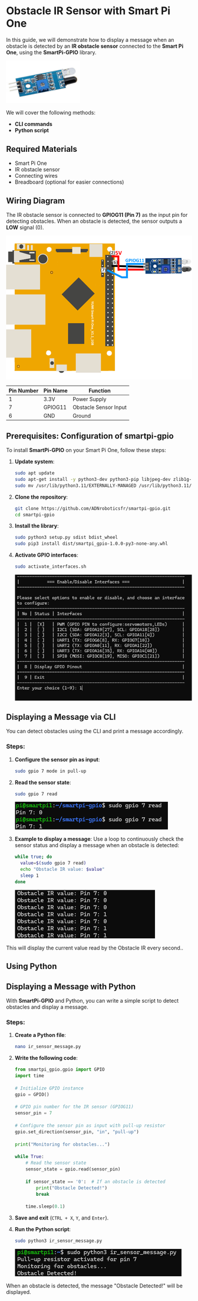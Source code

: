 # Obstacle IR Sensor with Smart Pi One

In this guide, we will demonstrate how to display a message when an obstacle is detected by an **IR obstacle sensor** connected to the **Smart Pi One**, using the **SmartPi-GPIO** library.

<img src="../../../img/SmartPi/Sensors&Modules/SmartPi_IR_Obstacle_Sensor_Control/SmartPi_IR_Obstacle_Sensor_Control_1.png" width="200" alt="ultrasonic sensor - HC-SR04">

We will cover the following methods:
- **CLI commands**
- **Python script**

## Required Materials

- Smart Pi One
- IR obstacle sensor
- Connecting wires
- Breadboard (optional for easier connections)


## Wiring Diagram

The IR obstacle sensor is connected to **GPIOG11 (Pin 7)** as the input pin for detecting obstacles. When an obstacle is detected, the sensor outputs a **LOW** signal (0). 

<img src="../../../img/SmartPi/Sensors&Modules/SmartPi_IR_Obstacle_Sensor_Control/SmartPi_IR_Obstacle_Sensor_Control_2.png" width="520" alt="Obstacle IR Wiring Diagram">

| **Pin Number** | **Pin Name**          | **Function**           |
|----------------|-----------------------|------------------------|
| 1              | 3.3V                  | Power Supply            |
| 7              | GPIOG11               | Obstacle Sensor Input   |
| 6              | GND                   | Ground                  |



## Prerequisites: Configuration of smartpi-gpio

To install **SmartPi-GPIO** on your Smart Pi One, follow these steps:

1. **Update system**:

   ```bash
   sudo apt update 
   sudo apt-get install -y python3-dev python3-pip libjpeg-dev zlib1g-dev libtiff-dev
   sudo mv /usr/lib/python3.11/EXTERNALLY-MANAGED /usr/lib/python3.11/EXTERNALLY-MANAGED.old
   ```

2. **Clone the repository**:

   ```bash
   git clone https://github.com/ADNroboticsfr/smartpi-gpio.git
   cd smartpi-gpio
   ```

3. **Install the library**:

   ```bash
   sudo python3 setup.py sdist bdist_wheel
   sudo pip3 install dist/smartpi_gpio-1.0.0-py3-none-any.whl
   ```

4. **Activate GPIO interfaces**:

   ```bash
   sudo activate_interfaces.sh
   ``` 

   ![Smart Pi One - Obstacle IR](../../../img/SmartPi/Sensors&Modules/SmartPi_Button_Control/SmartPi_Button_Control_3.png)

## Displaying a Message via CLI

You can detect obstacles using the CLI and print a message accordingly.

### Steps:

1. **Configure the sensor pin as input**:

   ```bash
   sudo gpio 7 mode in pull-up
   ```

2. **Read the sensor state**:

   ```bash
   sudo gpio 7 read
   ```

   ![Smart Pi One - Obstacle IR](../../../img/SmartPi/Sensors&Modules/SmartPi_IR_Obstacle_Sensor_Control/SmartPi_IR_Obstacle_Sensor_Control_3.png)


3. **Example to display a message**:
   Use a loop to continuously check the sensor status and display a message when an obstacle is detected:

   ```bash
   while true; do
     value=$(sudo gpio 7 read)
     echo "Obstacle IR value: $value"
     sleep 1
   done
   ```

   ![Smart Pi One - Obstacle IR](../../../img/SmartPi/Sensors&Modules/SmartPi_IR_Obstacle_Sensor_Control/SmartPi_IR_Obstacle_Sensor_Control_4.png)

This will display the current value read by the Obstacle IR every second..


## Using Python

## Displaying a Message with Python

With **SmartPi-GPIO** and Python, you can write a simple script to detect obstacles and display a message.

### Steps:

1. **Create a Python file**:

   ```bash
   nano ir_sensor_message.py
   ```

2. **Write the following code**:

   ```python
   from smartpi_gpio.gpio import GPIO
   import time

   # Initialize GPIO instance
   gpio = GPIO()

   # GPIO pin number for the IR sensor (GPIOG11)
   sensor_pin = 7

   # Configure the sensor pin as input with pull-up resistor
   gpio.set_direction(sensor_pin, "in", "pull-up")

   print("Monitoring for obstacles...")

   while True:
       # Read the sensor state
       sensor_state = gpio.read(sensor_pin)
       
       if sensor_state == '0':  # If an obstacle is detected
           print("Obstacle Detected!")
           break

       time.sleep(0.1)
   ```

3. **Save and exit** (`CTRL + X`, `Y`, and `Enter`).

4. **Run the Python script**:

   ```bash
   sudo python3 ir_sensor_message.py
   ```

   ![Smart Pi One - Obstacle IR](../../../img/SmartPi/Sensors&Modules/SmartPi_IR_Obstacle_Sensor_Control/SmartPi_IR_Obstacle_Sensor_Control_5.png)

When an obstacle is detected, the message "Obstacle Detected!" will be displayed.

